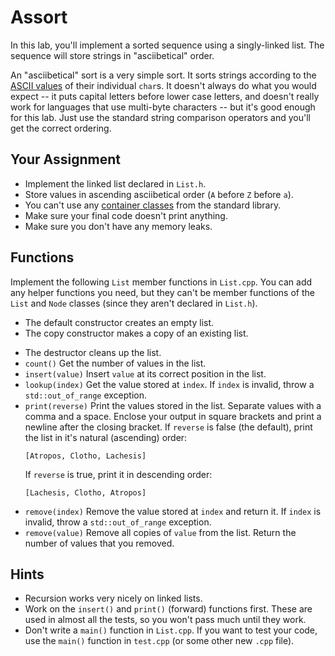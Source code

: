 # Assort

In this lab, you'll implement a sorted sequence using a singly-linked list.  The
sequence will store strings in "asciibetical" order.

An "asciibetical" sort is a very simple sort.  It sorts strings according to the
[ASCII values][ascii] of their individual `char`s. It doesn't always do what you
would expect -- it puts capital letters  before lower case letters,  and doesn't
really work for languages that use multi-byte characters -- but it's good enough
for this lab.  Just use the standard string  comparison operators and you'll get
the correct ordering.


## Your Assignment

- Implement the linked list declared in `List.h`.
- Store values in ascending asciibetical order (`A` before `Z` before `a`).
- You can't use any [container classes][containers] from the standard library.
- Make sure your final code doesn't print anything.
- Make sure you don't have any memory leaks.


## Functions

Implement the following `List` member functions  in `List.cpp`.  You can add any
helper functions you need,  but they can't be member functions of the `List` and
`Node` classes (since they aren't declared in `List.h`).

- The default constructor creates an empty list.
- The copy constructor makes a copy of an existing list.
<!-- - The move constructor takes the values from a list that's about to be deleted. -->
- The destructor cleans up the list.
- `count()`  Get the number of values in the list.
- `insert(value)`  Insert `value` at its correct position in the list.
- `lookup(index)`  Get the value stored at `index`. If `index` is invalid, throw
  a `std::out_of_range` exception.
- `print(reverse)`  Print the values stored in the list.  Separate values with a
  comma and a space.  Enclose your output in square brackets and print a newline
  after the closing bracket. If `reverse` is false (the default), print the list
  in it's natural (ascending) order:
  ```
  [Atropos, Clotho, Lachesis]
  ```
  If `reverse` is true, print it in descending order:
  ```
  [Lachesis, Clotho, Atropos]
  ```
- `remove(index)`  Remove the value stored at `index` and return it.  If `index`
  is invalid, throw a `std::out_of_range` exception.
- `remove(value)`  Remove all copies of `value` from the list. Return the number
  of values that you removed.


## Hints

- Recursion works very nicely on linked lists.
- Work on the `insert()` and `print()` (forward) functions first. These are used
  in almost all the tests, so you won't pass much until they work.
- Don't write a `main()` function in `List.cpp`.  If you want to test your code,
  use the `main()` function in `test.cpp` (or some other new `.cpp` file).


[ascii]: https://xavierholt.github.io/cheatsheets/ascii.html
[containers]: https://cplusplus.com/reference/stl/
